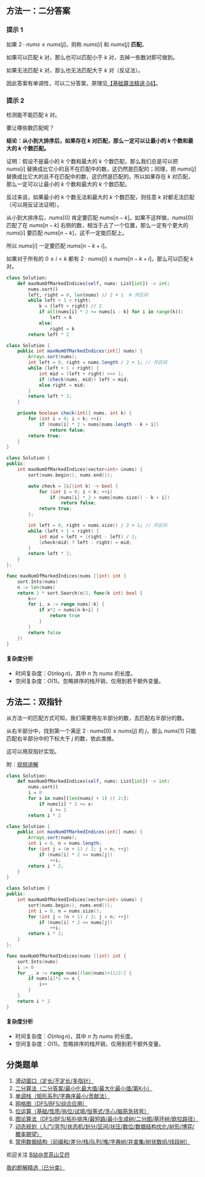 ## 方法一：二分答案

### 提示 1

如果 $2\cdot\textit{nums}\le \textit{nums}[j]$，则称 $\textit{nums}[i]$ 和 $\textit{nums}[j]$ **匹配**。

如果可以匹配 $k$ 对，那么也可以匹配小于 $k$ 对，去掉一些数对即可做到。

如果无法匹配 $k$ 对，那么也无法匹配大于 $k$ 对（反证法）。

因此答案有单调性，可以二分答案，原理见[【基础算法精讲 04】](https://www.bilibili.com/video/BV1AP41137w7/)。

### 提示 2

检测能不能匹配 $k$ 对。

要让哪些数匹配呢？

**结论：从小到大排序后，如果存在 $k$ 对匹配，那么一定可以让最小的 $k$ 个数和最大的 $k$ 个数匹配。**

证明：假设不是最小的 $k$ 个数和最大的 $k$ 个数匹配，那么我们总是可以把 $\textit{nums}[i]$ 替换成比它小的且不在匹配中的数，这仍然是匹配的；同理，把 $\textit{nums}[j]$ 替换成比它大的且不在匹配中的数，这仍然是匹配的。所以如果存在 $k$ 对匹配，那么一定可以让最小的 $k$ 个数和最大的 $k$ 个数匹配。

反过来说，如果最小的 $k$ 个数无法和最大的 $k$ 个数匹配，则任意 $k$ 对都无法匹配（可以用反证法证明）。

从小到大排序后，$\textit{nums}[0]$ 肯定要匹配 $\textit{nums}[n-k]$。如果不这样做，$\textit{nums}[0]$ 匹配了在 $\textit{nums}[n-k]$ 右侧的数，相当于占了一个位置，那么一定有个更大的 $\textit{nums}[i]$ 要匹配 $\textit{nums}[n-k]$，这不一定能匹配上。

所以 $\textit{nums}[i]$ 一定要匹配 $\textit{nums}[n-k+i]$。

如果对于所有的 $0\le i < k$ 都有 $2\cdot\textit{nums}[i]\le\textit{nums}[n-k+i]$，那么可以匹配 $k$ 对。

```py [sol1-Python3]
class Solution:
    def maxNumOfMarkedIndices(self, nums: List[int]) -> int:
        nums.sort()
        left, right = 0, len(nums) // 2 + 1  # 开区间
        while left + 1 < right:
            k = (left + right) // 2
            if all(nums[i] * 2 <= nums[i - k] for i in range(k)):
                left = k
            else:
                right = k
        return left * 2
```

```java [sol1-Java]
class Solution {
    public int maxNumOfMarkedIndices(int[] nums) {
        Arrays.sort(nums);
        int left = 0, right = nums.length / 2 + 1; // 开区间
        while (left + 1 < right) {
            int mid = (left + right) >>> 1;
            if (check(nums, mid)) left = mid;
            else right = mid;
        }
        return left * 2;
    }

    private boolean check(int[] nums, int k) {
        for (int i = 0; i < k; ++i)
            if (nums[i] * 2 > nums[nums.length - k + i])
                return false;
        return true;
    }
}
```

```cpp [sol1-C++]
class Solution {
public:
    int maxNumOfMarkedIndices(vector<int> &nums) {
        sort(nums.begin(), nums.end());

        auto check = [&](int k) -> bool {
            for (int i = 0; i < k; ++i)
                if (nums[i] * 2 > nums[nums.size() - k + i])
                    return false;
            return true;
        };

        int left = 0, right = nums.size() / 2 + 1; // 开区间
        while (left + 1 < right) {
            int mid = left + (right - left) / 2;
            (check(mid) ? left : right) = mid;
        }
        return left * 2;
    }
};
```

```go [sol1-Go]
func maxNumOfMarkedIndices(nums []int) int {
	sort.Ints(nums)
	n := len(nums)
	return 2 * sort.Search(n/2, func(k int) bool {
		k++
		for i, x := range nums[:k] {
			if x*2 > nums[n-k+i] {
				return true
			}
		}
		return false
	})
}
```

#### 复杂度分析

- 时间复杂度：$O(n\log n)$，其中 $n$ 为 $\textit{nums}$ 的长度。
- 空间复杂度：$O(1)$。忽略排序的栈开销，仅用到若干额外变量。

## 方法二：双指针

从方法一的匹配方式可知，我们需要用左半部分的数，去匹配右半部分的数。

从右半部分中，找到第一个满足 $2\cdot\textit{nums}[0]\le \textit{nums}[j]$ 的 $j$，那么 $\textit{nums}[1]$ 只能匹配右半部分中的下标大于 $j$ 的数，依此类推。

这可以用双指针实现。

附：[视频讲解](https://www.bilibili.com/video/BV1wj411G7sH/)

```py [sol2-Python3]
class Solution:
    def maxNumOfMarkedIndices(self, nums: List[int]) -> int:
        nums.sort()
        i = 0
        for x in nums[(len(nums) + 1) // 2:]:
            if nums[i] * 2 <= x:
                i += 1
        return i * 2
```

```java [sol2-Java]
class Solution {
    public int maxNumOfMarkedIndices(int[] nums) {
        Arrays.sort(nums);
        int i = 0, n = nums.length;
        for (int j = (n + 1) / 2; j < n; ++j)
            if (nums[i] * 2 <= nums[j])
                ++i;
        return i * 2;
    }
}
```

```cpp [sol2-C++]
class Solution {
public:
    int maxNumOfMarkedIndices(vector<int> &nums) {
        sort(nums.begin(), nums.end());
        int i = 0, n = nums.size();
        for (int j = (n + 1) / 2; j < n; ++j)
            if (nums[i] * 2 <= nums[j])
                ++i;
        return i * 2;
    }
};
```

```go [sol2-Go]
func maxNumOfMarkedIndices(nums []int) int {
	sort.Ints(nums)
	i := 0
	for _, x := range nums[(len(nums)+1)/2:] {
		if nums[i]*2 <= x {
			i++
		}
	}
	return i * 2
}
```

#### 复杂度分析

- 时间复杂度：$O(n\log n)$，其中 $n$ 为 $\textit{nums}$ 的长度。
- 空间复杂度：$O(1)$。忽略排序的栈开销，仅用到若干额外变量。

## 分类题单

1. [滑动窗口（定长/不定长/多指针）](https://leetcode.cn/circle/discuss/0viNMK/)
2. [二分算法（二分答案/最小化最大值/最大化最小值/第K小）](https://leetcode.cn/circle/discuss/SqopEo/)
3. [单调栈（矩形系列/字典序最小/贡献法）](https://leetcode.cn/circle/discuss/9oZFK9/)
4. [网格图（DFS/BFS/综合应用）](https://leetcode.cn/circle/discuss/YiXPXW/)
5. [位运算（基础/性质/拆位/试填/恒等式/贪心/脑筋急转弯）](https://leetcode.cn/circle/discuss/dHn9Vk/)
6. [图论算法（DFS/BFS/拓扑排序/最短路/最小生成树/二分图/基环树/欧拉路径）](https://leetcode.cn/circle/discuss/01LUak/)
7. [动态规划（入门/背包/状态机/划分/区间/状压/数位/数据结构优化/树形/博弈/概率期望）](https://leetcode.cn/circle/discuss/tXLS3i/)
8. [常用数据结构（前缀和/差分/栈/队列/堆/字典树/并查集/树状数组/线段树）](https://leetcode.cn/circle/discuss/mOr1u6/)

欢迎关注 [B站@灵茶山艾府](https://space.bilibili.com/206214)

[我的题解精选（已分类）](https://github.com/EndlessCheng/codeforces-go/blob/master/leetcode/SOLUTIONS.md)

